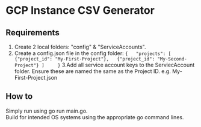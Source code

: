 # GCP Instance CSV Generator

## Requirements
1. Create 2 local folders: "config" & "ServiceAccounts".
2. Create a config.json file in the config folder:
`{   "projects": [        
   {"project_id": "My-First-Project"},  
   {"project_id": "My-Second-Project"}
  ]    
}`
3.Add all service account keys to the ServiecAccount folder.
   Ensure these are named the same as the Project ID. e.g. My-First-Project.json
## How to

Simply run using go run main.go.  
Build for intended OS systems using the appropriate go command lines.